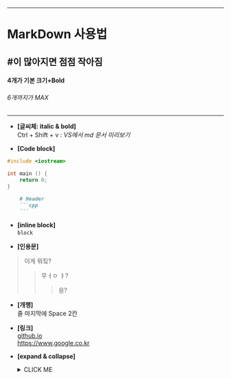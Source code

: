 ___
# MarkDown 사용법
## #이 많아지면 점점 작아짐
#### 4개가 기본 크기+Bold
###### 6개까지가 MAX
___

+ **[글씨체: italic & bold]**  
Ctrl + Shift + v : *VS에서 md 문서 미리보기*  
  
* __[Code block]__
```C++
#include <iostream>

int main () {
    return 0;
}
```
```markdown
    # Header
    ```cpp
    ```
```

- **[inline block]**  
`block`

* **[인용문]**
>이게 뭐짘?
>>무ㅓㅇ ㅑ?
>>> 응? 

* **[개행]**  
줄 마지막에 Space 2칸  

* **[링크]**  
[github.io](https://humlim.github.io "blog")  
<https://www.google.co.kr>

* **[expand & collapse]**
    <details><summary>CLICK ME</summary>

    ```python
    print("hello world!")
    ```
    </details>


